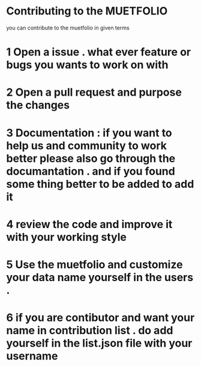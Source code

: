 # Contributing to the MUETFOLIO
you can contribute to the muetfolio in given terms
# 1 Open a issue . what ever feature or bugs you wants to work on with 
# 2 Open a pull request and purpose the changes
# 3 Documentation : if you want to help us and community to work better please also go through the documantation . and if you found some thing better to be added to add it 
# 4 review the code and improve it with your working style 
# 5  Use the muetfolio and customize your data name yourself in the users .
# 6 if you are contibutor and want your name in contribution list . do add yourself in the list.json file with your username

